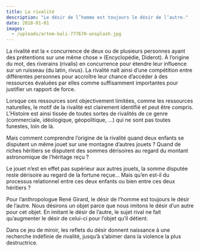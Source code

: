 ```yaml
---
title: La rivalité
description: "Le désir de l’homme est toujours le désir de l’autre."
date: 2018-01-01
images:
  - /uploads/artem-bali-777670-unsplash.jpg
---
```


La rivalité est la « concurrence de deux ou de plusieurs personnes ayant des prétentions sur une même chose » (Encyclopédie, Diderot). À l’origine du mot, des riverains (rivalis) en concurrence pour étendre leur influence sur un ruisseau (du latin, rivus). La rivalité naît ainsi d’une compétition entre différentes personnes pour accroître leur chance d’accéder à des ressources évaluées par elles comme suffisamment importantes pour justifier un rapport de force.

Lorsque ces ressources sont objectivement limitées, comme les ressources naturelles, le motif de la rivalité est clairement identifié et peut être compris. L’Histoire est ainsi tissée de toutes sortes de rivalités de ce genre (commerciale, idéologique, géopolitique, ...) qui ne sont pas toutes funestes, loin de là.

Mais comment comprendre l’origine de la rivalité quand deux enfants se disputent un même jouet sur une montagne d’autres jouets ? Quand de riches héritiers se disputent des sommes dérisoires au regard du montant astronomique de l’héritage reçu ?

Le jouet n’est en effet pas supérieur aux autres jouets, la somme disputée reste dérisoire au regard de la fortune reçue... Mais qu’en est-il du processus relationnel entre ces deux enfants ou bien entre ces deux héritiers ?

Pour l’anthropologue René Girard, le désir de l’homme est toujours le désir de l’autre. Nous désirons un objet parce que nous imitons le désir d’un autre pour cet objet. En imitant le désir de l’autre, le sujet rival ne fait qu’augmenter le désir de celui-ci pour l’objet qu’il détient.

Dans ce jeu de miroir, les reflets du désir donnent naissance à une recherche indéfinie de rivalité, jusqu’à s’abimer dans la violence la plus destructrice.
